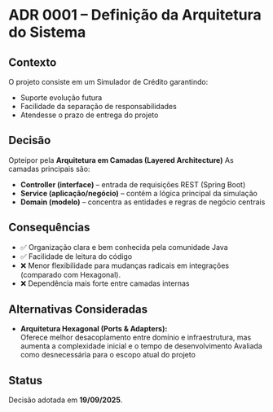 # ADR 0001 – Definição da Arquitetura do Sistema

## Contexto
O projeto consiste em um Simulador de Crédito garantindo:
- Suporte evolução futura
- Facilidade da separação de responsabilidades
- Atendesse o prazo de entrega do projeto

## Decisão
Opteipor pela **Arquitetura em Camadas (Layered Architecture)**
As camadas principais são:
- **Controller (interface)** – entrada de requisições REST (Spring Boot)
- **Service (aplicação/negócio)** – contém a lógica principal da simulação
- **Domain (modelo)** – concentra as entidades e regras de negócio centrais

## Consequências
- ✅ Organização clara e bem conhecida pela comunidade Java
- ✅ Facilidade de leitura do código
- ❌ Menor flexibilidade para mudanças radicais em integrações (comparado com Hexagonal).
- ❌ Dependência mais forte entre camadas internas

## Alternativas Consideradas
- **Arquitetura Hexagonal (Ports & Adapters):**  
  Oferece melhor desacoplamento entre domínio e infraestrutura, mas aumenta a complexidade 
inicial e o tempo de desenvolvimento
  Avaliada como desnecessária para o escopo atual do projeto

## Status
Decisão adotada em **19/09/2025**.  

